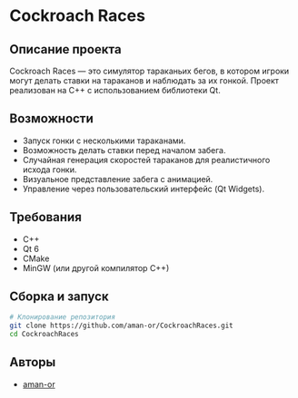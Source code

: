 # Cockroach Races 

## Описание проекта
Cockroach Races — это симулятор тараканьих бегов, в котором игроки могут делать ставки на тараканов и наблюдать за их гонкой. Проект реализован на C++ с использованием библиотеки Qt.

## Возможности
- Запуск гонки с несколькими тараканами.
- Возможность делать ставки перед началом забега.
- Случайная генерация скоростей тараканов для реалистичного исхода гонки.
- Визуальное представление забега с анимацией.
- Управление через пользовательский интерфейс (Qt Widgets).

## Требования
- C++
- Qt 6
- CMake
- MinGW (или другой компилятор C++)

## Сборка и запуск

```bash
# Клонирование репозитория
git clone https://github.com/aman-or/CockroachRaces.git
cd CockroachRaces
```


## Авторы
- [aman-or](https://github.com/aman-or)
